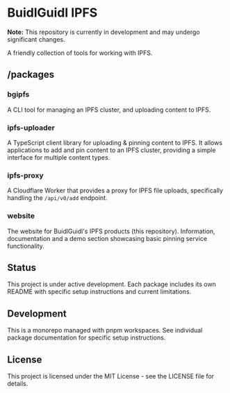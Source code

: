 # BuidlGuidl IPFS

**Note:** This repository is currently in development and may undergo significant changes.

A friendly collection of tools for working with IPFS.

## /packages

### bgipfs
A CLI tool for managing an IPFS cluster, and uploading content to IPFS.

### ipfs-uploader
A TypeScript client library for uploading & pinning content to IPFS. It allows applications to add and pin content to an IPFS cluster, providing a simple interface for multiple content types.

### ipfs-proxy
A Cloudflare Worker that provides a proxy for IPFS file uploads, specifically handling the `/api/v0/add` endpoint.

### website
The website for BuidlGuidl's IPFS products (this repository). Information, documentation and a demo section showcasing basic pinning service functionality.

## Status
This project is under active development. Each package includes its own README with specific setup instructions and current limitations.

## Development
This is a monorepo managed with pnpm workspaces. See individual package documentation for specific setup instructions.

## License
This project is licensed under the MIT License - see the LICENSE file for details.
